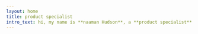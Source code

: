 ```yaml
---
layout: home
title: product specialist
intro_text: hi, my name is **naaman Hudson**, a **product specialist** based in Manchester.
---
```

